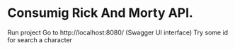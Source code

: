 # Consumig Rick And Morty API.

Run project
Go to http://localhost:8080/ (Swagger UI interface)
Try some id for search a character
